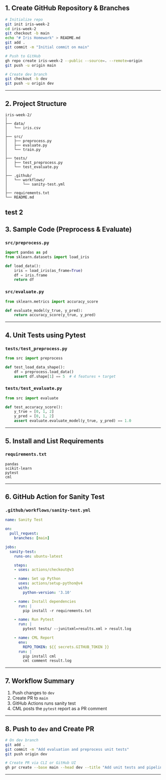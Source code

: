 
## 1. **Create GitHub Repository & Branches**

```bash
# Initialize repo
git init iris-week-2
cd iris-week-2
git checkout -b main
echo "# Iris Homework" > README.md
git add .
git commit -m "Initial commit on main"

# Push to GitHub
gh repo create iris-week-2 --public --source=. --remote=origin
git push -u origin main

# Create dev branch
git checkout -b dev
git push -u origin dev
```

---

## 2. **Project Structure**

```
iris-week-2/
│
├── data/
│   └── iris.csv
│
├── src/
│   ├── preprocess.py
│   ├── evaluate.py
│   └── train.py
│
├── tests/
│   ├── test_preprocess.py
│   └── test_evaluate.py
│
├── .github/
│   └── workflows/
│       └── sanity-test.yml
│
├── requirements.txt
└── README.md
```
test 2
---

## 3. **Sample Code (Preprocess & Evaluate)**

### `src/preprocess.py`

```python
import pandas as pd
from sklearn.datasets import load_iris

def load_data():
    iris = load_iris(as_frame=True)
    df = iris.frame
    return df
```

### `src/evaluate.py`

```python
from sklearn.metrics import accuracy_score

def evaluate_model(y_true, y_pred):
    return accuracy_score(y_true, y_pred)
```

---

## 4. **Unit Tests using Pytest**

### `tests/test_preprocess.py`

```python
from src import preprocess

def test_load_data_shape():
    df = preprocess.load_data()
    assert df.shape[1] == 5  # 4 features + target
```

### `tests/test_evaluate.py`

```python
from src import evaluate

def test_accuracy_score():
    y_true = [0, 1, 2]
    y_pred = [0, 1, 2]
    assert evaluate.evaluate_model(y_true, y_pred) == 1.0
```

---

## 5. **Install and List Requirements**

### `requirements.txt`

```
pandas
scikit-learn
pytest
cml
```

---

## 6. **GitHub Action for Sanity Test**

### `.github/workflows/sanity-test.yml`

```yaml
name: Sanity Test

on:
  pull_request:
    branches: [main]

jobs:
  sanity-test:
    runs-on: ubuntu-latest

    steps:
    - uses: actions/checkout@v3

    - name: Set up Python
      uses: actions/setup-python@v4
      with:
        python-version: '3.10'

    - name: Install dependencies
      run: |
        pip install -r requirements.txt

    - name: Run Pytest
      run: |
        pytest tests/ --junitxml=results.xml > result.log

    - name: CML Report
      env:
        REPO_TOKEN: ${{ secrets.GITHUB_TOKEN }}
      run: |
        pip install cml
        cml comment result.log
```

---

## 7. **Workflow Summary**

1. Push changes to `dev`
2. Create PR to `main`
3. GitHub Actions runs sanity test
4. CML posts the `pytest` report as a PR comment

---

## 8. **Push to `dev` and Create PR**

```bash
# On dev branch
git add .
git commit -m "Add evaluation and preprocess unit tests"
git push origin dev

# Create PR via CLI or GitHub UI
gh pr create --base main --head dev --title "Add unit tests and pipeline" --body "Includes pytest and CML pipeline."
```

---


